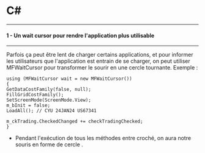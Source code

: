 # C#
***
#### 1 - Un wait cursor pour rendre l'application plus utilisable
***
Parfois ça peut être lent de charger certains applications, et pour informer les utilisateurs que l'application est entrain de se charger, on peut utiliser MFWaitCursor pour transformer le sourir en une cercle tournante.
Exemple : 
````
using (MFWaitCursor wait = new MFWaitCursor())
{
GetDataCostFamily(false, null);
FillGridCostFamily();
SetScreenMode(ScreenMode.View);
m_bInit = false;
LoadAll(); // CYU 24JAN24 US67341

m_ckTrading.CheckedChanged += checkTradingChecked;
}
````
- Pendant l'exécution de tous les méthodes entre croché, on aura notre souris en forme de cercle .

